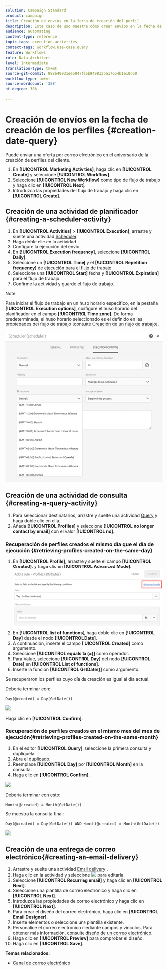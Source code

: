 ```yaml
---
solution: Campaign Standard
product: campaign
title: Creación de envíos en la fecha de creación del perfil
description: Este caso de uso muestra cómo crear envíos en la fecha de creación del perfil.
audience: automating
content-type: reference
topic-tags: execution-activities
context-tags: workflow,use-case,query
feature: Workflows
role: Data Architect
level: Intermediate
translation-type: tm+mt
source-git-commit: 088b49931ee5047fa6b949813ba17654b1e10d60
workflow-type: tm+mt
source-wordcount: '358'
ht-degree: 38%

---
```



# Creación de envíos en la fecha de creación de los perfiles {#creation-date-query}

Puede enviar una oferta por correo electrónico en el aniversario de la creación de perfiles del cliente.

1. En **[!UICONTROL Marketing Activities]**, haga clic en **[!UICONTROL Create]** y seleccione **[!UICONTROL Workflow]**.
1. Seleccione **[!UICONTROL New Workflow]** como tipo de flujo de trabajo y haga clic en **[!UICONTROL Next]**.
1. Introduzca las propiedades del flujo de trabajo y haga clic en **[!UICONTROL Create]**.

## Creación de una actividad de planificador {#creating-a-scheduler-activity}

1. En **[!UICONTROL Activities]** > **[!UICONTROL Execution]**, arrastre y suelte una actividad [Scheduler](../../automating/using/scheduler.md).
1. Haga doble clic en la actividad.
1. Configure la ejecución del envío.
1. En **[!UICONTROL Execution frequency]**, seleccione **[!UICONTROL Daily]**.
1. Seleccione un **[!UICONTROL Time]** y el **[!UICONTROL Repetition frequency]** de ejecución para el flujo de trabajo.
1. Seleccione una **[!UICONTROL Start]** fecha y **[!UICONTROL Expiration]** para el flujo de trabajo.
1. Confirme la actividad y guarde el flujo de trabajo.

>[!NOTE]
>
>Para iniciar el flujo de trabajo en un huso horario específico, en la pestaña **[!UICONTROL Execution options]**, configure el huso horario del planificador en el campo **[!UICONTROL Time zone]**. De forma predeterminada, el huso horario seleccionado es el definido en las propiedades del flujo de trabajo (consulte [Creación de un flujo de trabajo](../../automating/using/building-a-workflow.md)).

![](assets/time_zone.png)

## Creación de una actividad de consulta {#creating-a-query-activity}

1. Para seleccionar destinatarios, arrastre y suelte una actividad [Query](../../automating/using/query.md) y haga doble clic en ella.
1. Añada **[!UICONTROL Profiles]** y seleccione **[!UICONTROL no longer contact by email]** con el valor **[!UICONTROL no]**.

### Recuperación de perfiles creados el mismo día que el día de ejecución {#retrieving-profiles-created-on-the-same-day}

1. En **[!UICONTROL Profile]**, arrastre y suelte el campo **[!UICONTROL Created]**. y haga clic en **[!UICONTROL Advanced Mode]**.
   ![](assets/advanced_mode.png)
1. En **[!UICONTROL list of functions]**, haga doble clic en **[!UICONTROL Day]** desde el nodo **[!UICONTROL Date]**.
1. A continuación, inserte el campo **[!UICONTROL Created]** como argumento.
1. Seleccione **[!UICONTROL equals to (=)]** como operador.
1. Para Value, seleccione **[!UICONTROL Day]** del nodo **[!UICONTROL Date]** en **[!UICONTROL List of functions]**.
1. Inserte la función **[!UICONTROL GetDate()]** como argumento.

Se recuperaron los perfiles cuyo día de creación es igual al día actual.

Debería terminar con:

```Day(@created) = Day(GetDate())```

![](assets/day_creation_query.png)

Haga clic en **[!UICONTROL Confirm]**.

### Recuperación de perfiles creados en el mismo mes del mes de ejecución{#retrieving-profiles-created-on-the-same-month}

1. En el editor **[!UICONTROL Query]**, seleccione la primera consulta y duplíquela.
1. Abra el duplicado.
1. Reemplace **[!UICONTROL Day]** por **[!UICONTROL Month]** en la consulta.
1. Haga clic en **[!UICONTROL Confirm]**.

![](assets/month_rule.png)

Debería terminar con esto:

``` Month(@created) = Month(GetDate()) ```

Se muestra la consulta final:

```Day(@created) = Day(GetDate()) AND Month(@created) = Month(GetDate())```

![](assets/expression_editor_1.png)

## Creación de una entrega de correo electrónico{#creating-an-email-delivery}

1. Arrastre y suelte una actividad [Email delivery](../../automating/using/email-delivery.md) .
1. Haga clic en la actividad y seleccione ![](assets/edit_darkgrey-24px.png) para editarla.
1. Seleccione **[!UICONTROL Recurring email]** y haga clic en **[!UICONTROL Next]**.
1. Seleccione una plantilla de correo electrónico y haga clic en **[!UICONTROL Next]**.
1. Introduzca las propiedades de correo electrónico y haga clic en **[!UICONTROL Next]**.
1. Para crear el diseño del correo electrónico, haga clic en **[!UICONTROL Email Designer]**.
1. Inserte elementos o seleccione una plantilla existente.
1. Personalice el correo electrónico mediante campos y vínculos.
Para obtener más información, consulte [diseño de un correo electrónico](../../designing/using/designing-from-scratch.md#designing-an-email-content-from-scratch).
1. Haga clic en **[!UICONTROL Preview]** para comprobar el diseño.
1. Haga clic en **[!UICONTROL Save]**.

**Temas relacionados:**

* [Canal de correo electrónico](../../channels/using/creating-an-email.md)
